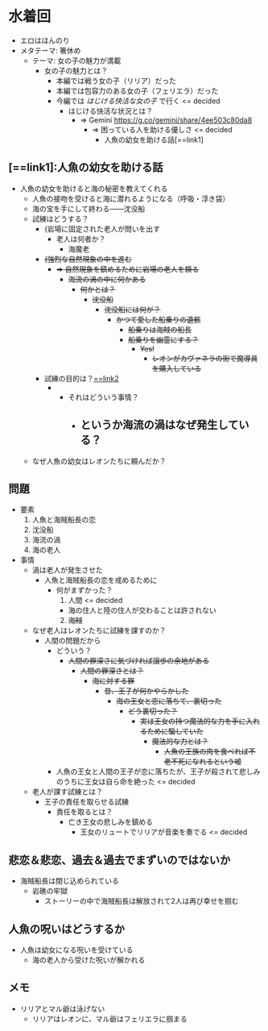 # 水着回
- エロはほんのり
- メタテーマ: 箸休め
  - テーマ: 女の子の魅力が満載
    - 女の子の魅力とは？
      - 本編では戦う女の子（リリア）だった
      - 本編では包容力のある女の子（フェリエラ）だった
      - 今編では _はじける快活な女の子_ で行く <= decided
        - はじける快活な状況とは？
          - => Gemini https://g.co/gemini/share/4ee503c80da8
            - => 困っている人を助ける優しさ <= decided
              - 人魚の幼女を助ける話[==link1]
## [==link1]:人魚の幼女を助ける話
- 人魚の幼女を助けると海の秘密を教えてくれる
  - 人魚の接吻を受けると海に潜れるようになる（呼吸・浮き袋）
  - 海の宝を手にして終わる――沈没船
  - 試練はどうする？
    - {岩場に固定された老人が問いを出す
      - 老人は何者か？
        - 海魔老
    - ~~{強烈な自然現象の中を進む~~
      - ~~=> 自然現象を鎮めるために岩場の老人を頼る~~
        - ~~海流の渦の中に何かある~~
          - ~~何かとは？~~
            - ~~沈没船~~
              - ~~沈没船には何が？~~
                - ~~かつて愛した船乗りの遺骸~~
                  - ~~船乗りは海賊の船長~~
                  - ~~船乗りを幽霊にする？~~
                    - ~~Yes!~~
                      - ~~レオンがカヴァネラの街で魔導具を購入している~~
    - 試練の目的は？[==link2]
      - [==link2]: 海流の渦を鎮めるに足る人物かどうかを確かめる
        - それはどういう事情？
          - というか海流の渦はなぜ発生している？
            - 
  - なぜ人魚の幼女はレオンたちに頼んだか？
## 問題
- 要素
  1. 人魚と海賊船長の恋
  2. 沈没船
  3. 海流の渦
  4. 海の老人
- 事情
  - 渦は老人が発生させた
    - 人魚と海賊船長の恋を戒めるために
      - 何がまずかった？
        1. 人間 <= decided
          - 海の住人と陸の住人が交わることは許されない
        2. ~~海賊~~
  - なぜ老人はレオンたちに試練を課すのか？
    - 人間の問題だから
      - どういう？
        - ~~人間の罪深さに気づければ譲歩の余地がある~~
          - ~~人間の罪深さとは？~~
            - ~~海に対する罪~~
              - ~~昔、王子が何かやらかした~~
                - ~~海の王女と恋に落ちて、裏切った~~
                  - ~~どう裏切った？~~
                    - ~~実は王女の持つ魔法的な力を手に入れるために騙していた~~
                      - ~~魔法的な力とは？~~
                        - ~~人魚の王族の肉を食べれば不老不死になれるという嘘~~
      - 人魚の王女と人間の王子が恋に落ちたが、王子が殺されて悲しみのうちに王女は自ら命を絶った <= decided
  - 老人が課す試練とは？
    - 王子の責任を取らせる試練
      - 責任を取るとは？
        - 亡き王女の悲しみを鎮める
          - 王女のリュートでリリアが音楽を奏でる <= decided
## 悲恋＆悲恋、過去＆過去でまずいのではないか
- 海賊船長は閉じ込められている
  - 岩礁の牢獄
    - ストーリーの中で海賊船長は解放されて2人は再び幸せを掴む
## 人魚の呪いはどうするか
- 人魚は幼女になる呪いを受けている
  - 海の老人から受けた呪いが解かれる
## メモ
- リリアとマル爺は泳げない
  - リリアはレオンに、マル爺はフェリエラに掴まる
